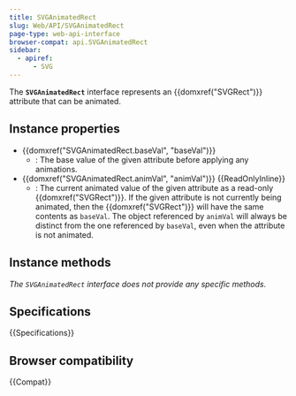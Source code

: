 ```yaml
---
title: SVGAnimatedRect
slug: Web/API/SVGAnimatedRect
page-type: web-api-interface
browser-compat: api.SVGAnimatedRect
sidebar:
  - apiref:
      - SVG
---
```


The **`SVGAnimatedRect`** interface represents an {{domxref("SVGRect")}} attribute that can be animated.

## Instance properties

- {{domxref("SVGAnimatedRect.baseVal", "baseVal")}}
  - : The base value of the given attribute before applying any animations.
- {{domxref("SVGAnimatedRect.animVal", "animVal")}} {{ReadOnlyInline}}
  - : The current animated value of the given attribute as a read-only {{domxref("SVGRect")}}. If the given attribute is not currently being animated, then the {{domxref("SVGRect")}} will have the same contents as `baseVal`. The object referenced by `animVal` will always be distinct from the one referenced by `baseVal`, even when the attribute is not animated.

## Instance methods

_The `SVGAnimatedRect` interface does not provide any specific methods._

## Specifications

{{Specifications}}

## Browser compatibility

{{Compat}}
